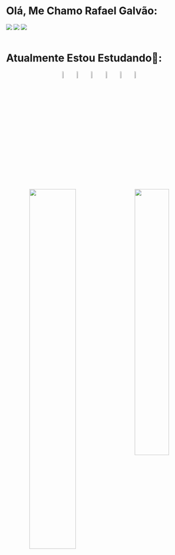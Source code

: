 <body>
<div align="left">
  
  <h1 align ="left">Olá, Me Chamo Rafael Galvão:</h1>
  <a href = "https://mail.rafagalvaonull@gmail.com"><img src="https://img.shields.io/badge/Gmail-D14836?style=for-the-badge&logo=gmail&logoColor=white" target="_blank"></a>
  <a href= "https://www.linkedin.com/in/rafael-galv%C3%A3o-0562381b7/" target="_blank"><img src="https://img.shields.io/badge/-LinkedIn-%230077B5?style=for-the-badge&logo=linkedin&logoColor=white" target="_blank"></a>
  <a href = "https://discord.com/channels/@me" target="_blank"><img src="https://img.shields.io/badge/Discord-7289DA?style=for-the-badge&logo=discord&logoColor=white" target="_blank"></a>  
</div>
<br>
<h1 text-align="left"> Atualmente Estou Estudando🌱: </h1>

<div align="center">
    <img src="https://cdn.jsdelivr.net/gh/devicons/devicon/icons/python/python-original.svg" width="7%">
    <img src="https://cdn.jsdelivr.net/gh/devicons/devicon/icons/ruby/ruby-original.svg" width="7%">
    <img src="https://cdn.jsdelivr.net/gh/devicons/devicon/icons/java/java-original-wordmark.svg" width="7%">
    <img src="https://cdn.jsdelivr.net/gh/devicons/devicon/icons/javascript/javascript-plain.svg" width="7%">
    <img src="https://cdn.jsdelivr.net/gh/devicons/devicon/icons/html5/html5-plain-wordmark.svg" width="7%">
    <img src="https://cdn.jsdelivr.net/gh/devicons/devicon/icons/css3/css3-plain-wordmark.svg" width="7%">
    
</div>

##
<br>
<div align="center">
  <img align="left" src="https://github-readme-stats.vercel.app/api/top-langs/?username=RafaGalvaodev&langs_count=8&theme=blue-green" / width="50%">
  <img align="right" src="https://user-images.githubusercontent.com/124510294/228619026-d93147fa-26c9-45d8-87dd-15454cfbb87d.gif" / width="43%">
</div>
</body>

